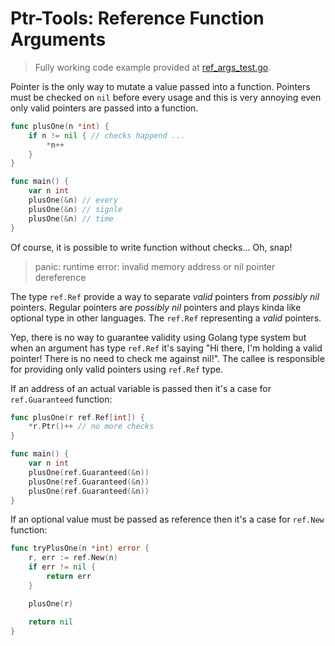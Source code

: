 # Ptr-Tools: Reference Function Arguments

> Fully working code example provided at [ref_args_test.go](../examples/ref_args_test.go).


Pointer is the only way to mutate a value passed into a function. Pointers must be checked on `nil` before every usage
and this is very annoying even only valid pointers are passed into a function.

```go
func plusOne(n *int) {
    if n != nil { // checks happend ...
        *n++
    }
}

func main() {
    var n int
    plusOne(&n) // every
    plusOne(&n) // signle
    plusOne(&n) // time
}
```

Of course, it is possible to write function without checks... Oh, snap!

> panic: runtime error: invalid memory address or nil pointer dereference

The type `ref.Ref` provide a way to separate *valid* pointers from *possibly nil* pointers. Regular pointers are
*possibly nil* pointers and plays kinda like optional type in other languages. The `ref.Ref` representing a *valid*
pointers.

Yep, there is no way to guarantee validity using Golang type system but when an argument has type `ref.Ref` it's
saying "Hi there, I'm holding a valid pointer! There is no need to check me against nil!". The callee is responsible for
providing only valid pointers using `ref.Ref` type.

If an address of an actual variable is passed then it's a case for `ref.Guaranteed` function:

```go
func plusOne(r ref.Ref[int]) {
    *r.Ptr()++ // no more checks
}

func main() {
    var n int
    plusOne(ref.Guaranteed(&n))
    plusOne(ref.Guaranteed(&n))
    plusOne(ref.Guaranteed(&n))
}
```

If an optional value must be passed as reference then it's a case for `ref.New` function:

```go
func tryPlusOne(n *int) error {
    r, err := ref.New(n)
    if err != nil {
        return err
    }

    plusOne(r)

    return nil
}
```
